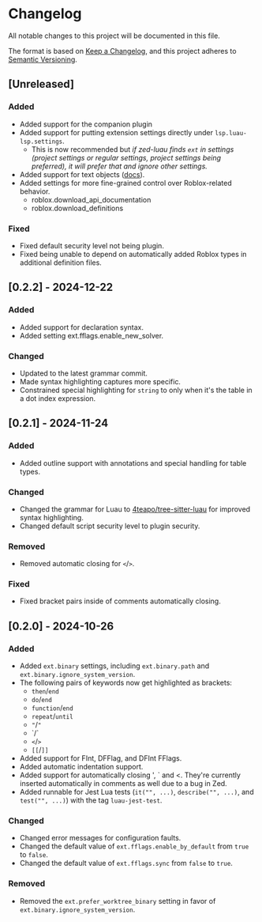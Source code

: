 # Changelog

All notable changes to this project will be documented in this file.

The format is based on [Keep a Changelog](https://keepachangelog.com/en/1.1.0/),
and this project adheres to [Semantic Versioning](https://semver.org/spec/v2.0.0.html).

## [Unreleased]

### Added

- Added support for the companion plugin
- Added support for putting extension settings directly under `lsp.luau-lsp.settings`.
  * This is now recommended but *if zed-luau finds `ext` in settings (project settings or regular
    settings, project settings being preferred), it will prefer that and ignore other settings.*
- Added support for text objects ([docs](https://zed.dev/docs/vim#treesitter)).
- Added settings for more fine-grained control over Roblox-related behavior.
  * roblox.download_api_documentation
  * roblox.download_definitions

### Fixed

- Fixed default security level not being plugin.
- Fixed being unable to depend on automatically added Roblox types in additional definition files.

## [0.2.2] - 2024-12-22

### Added

- Added support for declaration syntax.
- Added setting ext.fflags.enable_new_solver.

### Changed

- Updated to the latest grammar commit.
- Made syntax highlighting captures more specific.
- Constrained special highlighting for `string` to only when it's the table in a dot index
  expression.

## [0.2.1] - 2024-11-24

### Added

- Added outline support with annotations and special handling for table types.

### Changed

- Changed the grammar for Luau to [4teapo/tree-sitter-luau](https://github.com/4teapo/tree-sitter-luau)
  for improved syntax highlighting.
- Changed default script security level to plugin security.

### Removed

- Removed automatic closing for `<`/`>`.

### Fixed

- Fixed bracket pairs inside of comments automatically closing.

## [0.2.0] - 2024-10-26

### Added

- Added `ext.binary` settings, including `ext.binary.path` and `ext.binary.ignore_system_version`.
- The following pairs of keywords now get highlighted as brackets:
  - `then`/`end`
  - `do`/`end`
  - `function`/`end`
  - `repeat`/`until`
  - `"`/`"`
  - \`/\`
  - `<`/`>`
  - `[[`/`]]`
- Added support for FInt, DFFlag, and DFInt FFlags.
- Added automatic indentation support.
- Added support for automatically closing ', ` and <. They're currently inserted automatically in
  comments as well due to a bug in Zed.
- Added runnable for Jest Lua tests (`it("", ...)`, `describe("", ...)`, and `test("", ...)`) with
  the tag `luau-jest-test`.

### Changed

- Changed error messages for configuration faults.
- Changed the default value of `ext.fflags.enable_by_default` from `true` to `false`.
- Changed the default value of `ext.fflags.sync` from `false` to `true`.

### Removed

- Removed the `ext.prefer_worktree_binary` setting in favor of `ext.binary.ignore_system_version`.
